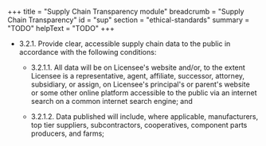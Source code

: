 +++
title = "Supply Chain Transparency module"
breadcrumb = "Supply Chain Transparency"
id = "sup"
section = "ethical-standards"
summary = "TODO"
helpText = "TODO"
+++

- 3.2.1. Provide clear, accessible supply chain data to the public in accordance with the following conditions:

  - 3.2.1.1.  All data will be on Licensee's website and/or, to the extent Licensee is a representative, agent, affiliate, successor, attorney, subsidiary, or assign, on Licensee's principal's or parent's website or some other online platform accessible to the public via an internet search on a common internet search engine; and

  - 3.2.1.2.  Data published will include, where applicable, manufacturers, top tier suppliers, subcontractors, cooperatives, component parts producers, and farms;
